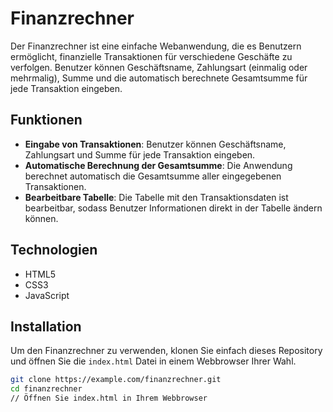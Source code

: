 # Finanzrechner

Der Finanzrechner ist eine einfache Webanwendung, die es Benutzern ermöglicht, finanzielle Transaktionen für verschiedene Geschäfte zu verfolgen. Benutzer können Geschäftsname, Zahlungsart (einmalig oder mehrmalig), Summe und die automatisch berechnete Gesamtsumme für jede Transaktion eingeben.

## Funktionen

- **Eingabe von Transaktionen**: Benutzer können Geschäftsname, Zahlungsart und Summe für jede Transaktion eingeben.
- **Automatische Berechnung der Gesamtsumme**: Die Anwendung berechnet automatisch die Gesamtsumme aller eingegebenen Transaktionen.
- **Bearbeitbare Tabelle**: Die Tabelle mit den Transaktionsdaten ist bearbeitbar, sodass Benutzer Informationen direkt in der Tabelle ändern können.

## Technologien

- HTML5
- CSS3
- JavaScript

## Installation

Um den Finanzrechner zu verwenden, klonen Sie einfach dieses Repository und öffnen Sie die `index.html` Datei in einem Webbrowser Ihrer Wahl.

```bash
git clone https://example.com/finanzrechner.git
cd finanzrechner
// Öffnen Sie index.html in Ihrem Webbrowser